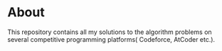 # About
This repository contains all my solutions to the algorithm problems on several competitive
programming platforms( Codeforce, AtCoder etc.).
